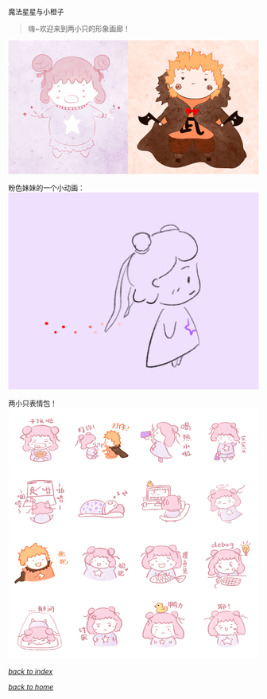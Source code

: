 魔法星星与小橙子
> 嗨~欢迎来到两小只的形象画廊！

![](/assets/images/magical_star/littletwo.png)

粉色妹妹的一个小动画：
![](/assets/images/magical_star/IMG_1154.GIF)

两小只表情包！
![](/assets/images/magical_star/meme.png)


[*back to index*](/paintings/index)

[*back to home*](https://fiiish-yu.github.io/)